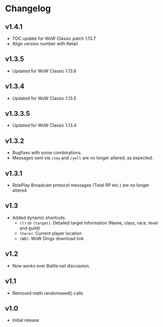 Changelog
=========

v1.4.1
------
* TOC update for WoW Classic patch 1.13.7
* Align version number with Retail

v1.3.5
------
* Updated for WoW Classic 1.13.6

v1.3.4
------
* Updated for WoW Classic 1.13.5

v1.3.3.5
--------
* Updated for WoW Classic 1.13.4

v1.3.2
------
* Bugfixes with some combinations.
* Messages sent via `/say` and `/yell` are no longer altered, as expected.

v1.3.1
------
* RolePlay Broadcast protocol messages (Total RP etc.) are no longer altered.

v1.3
----
* Added dynamic shortcuts:
  * `(t)` or `(target)`: Detailed target information (Name, class, race, level and guild)
  * `(here)`: Current player location
  * `(WD)`: WoW Dings download link

v1.2
----
* Now works over Battle.net discussion.

v1.1
----
* Removed math.randomseed() calls

v1.0
----
* Initial release